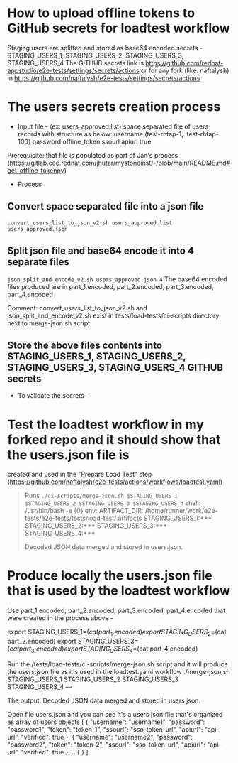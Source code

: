 
# How to upload offline tokens to GitHub secrets for loadtest workflow

Staging users are splitted and stored as base64 encoded secrets - STAGING_USERS_1, STAGING_USERS_2, STAGING_USERS_3, STAGING_USERS_4
The GITHUB secrets link is <https://github.com/redhat-appstudio/e2e-tests/settings/secrets/actions>
or for any fork (like: naftalysh) in <https://github.com/naftalysh/e2e-tests/settings/secrets/actions>

# The users secrets creation process

* Input file - (ex: users_approved.list) space separated file of users records with structure as below:
  username (test-rhtap-1,..test-rhtap-100) password offline_token ssourl apiurl true

Prerequisite: that file is populated as part of Jan's process (<https://gitlab.cee.redhat.com/jhutar/mystoneinst/-/blob/main/README.md#get-offline-tokenpy>)

* Process

## Convert space separated file into a json file

  `convert_users_list_to_json_v2.sh users_approved.list users_approved.json`  

## Split json file and base64 encode it into 4 separate files  

  `json_split_and_encode_v2.sh users_approved.json 4`
  The base64 encoded files produced are in part_1.encoded, part_2.encoded, part_3.encoded, part_4.encoded

  Comment: convert_users_list_to_json_v2.sh and json_split_and_encode_v2.sh exist in tests/load-tests/ci-scripts directory next to merge-json.sh script

## Store the above files contents into STAGING_USERS_1, STAGING_USERS_2, STAGING_USERS_3, STAGING_USERS_4 GITHUB secrets

* To validate the secrets -

# Test the loadtest workflow in my forked repo and it should show that the users.json file is

   created and used in the "Prepare Load Test" step
   (<https://github.com/naftalysh/e2e-tests/actions/workflows/loadtest.yaml>)

> Runs `./ci-scripts/merge-json.sh $STAGING_USERS_1 $STAGING_USERS_2 $STAGING_USERS_3 $STAGING_USERS_4`
> shell: /usr/bin/bash -e {0}
> env:
> ARTIFACT_DIR: /home/runner/work/e2e-tests/e2e-tests/tests/load-test/.artifacts
> STAGING_USERS_1:***
> STAGING_USERS_2:***
> STAGING_USERS_3:***
> STAGING_USERS_4:***
>  
> Decoded JSON data merged and stored in users.json.

# Produce locally the users.json file that is used by the loadtest workflow

   Use part_1.encoded, part_2.encoded, part_3.encoded, part_4.encoded that were created in the process above -

   export STAGING_USERS_1=$(cat part_1.encoded)
   export STAGING_USERS_2=$(cat part_2.encoded)
   export STAGING_USERS_3=$(cat part_3.encoded)
   export STAGING_USERS_4=$(cat part_4.encoded)

   Run the /tests/load-tests/ci-scripts/merge-json.sh script and it will produce the users.json file
    as it's used in the loadtest.yaml workflow
   ./merge-json.sh STAGING_USERS_1 STAGING_USERS_2 STAGING_USERS_3 STAGING_USERS_4                                                                                         ─╯

   The output:
   Decoded JSON data merged and stored in users.json.

   Open file users.json and you can see it's a users json file that's organized as array of users objects
   [
    {
        "username": "username1",
        "password": "password1",
        "token": "token-1",
        "ssourl": "sso-token-url",
        "apiurl": "api-url",
        "verified": true
    },
    {
        "username": "username2",
        "password": "password2",
        "token": "token-2",
        "ssourl": "sso-token-url",
        "apiurl": "api-url",
        "verified": true
    }, ..
    { }
   ]

